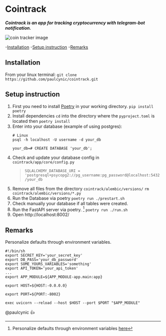 # Cointrack
***Cointrack is an app for tracking cryptocurrency with telegram-bot notification.***

![coin tracker image](../blob/main/assets/images/ex_show_price.png)

-[Installation](#installation)
-[Setup instruction](#setup-instruction)
-[Remarks](#remarks)

## Installation

From your linux terminal:
`git clone https://github.com/paulcynic/cointrack.git`

## Setup instruction

1. First you need to install [Poetry](https://python-poetry.org/) in your working directory.
    `pip install poetry`
2. Install dependencies `cd` into the directory where the `pyproject.toml` is located then `poetry install`
3. Enter into your database \(example of using postgres\):
    ```
    # Linux
    psql -h localhost -U username -d your_db

    your_db=# CREATE DATABASE 'your_db';
    ```
4. Check and update your database config in 
    `cointrack/app/core/config.py`
    >`SQLALCHEMY_DATABASE_URI = 'postgresql+psycopg2://pg_username:pg_password@localhost:5432/your_db`
5. Remove all files from the directory `cointrack/alembic/versions/`
    `rm cointrack/alembic/versions/*.py`
6. Run the Database via poetry `poetry run ./prestart.sh`
7. Check manually your database if all tables were created.
8. Run the FastAPI server via poetry. [^note]
    `poetry run ./run.sh`
10. Open http://localhost:8002/
 
## Remarks
Personalize defaults through environment variables.
```
#!/bin/sh
export SECRET_KEY='your_secret_key'
export DB_PASS='your_db_password'
export SOME_YOURS_VARIABLES='something'
export API_TOKEN='your_api_token'
...
export APP_MODULE=${APP_MODULE-app.main:app}

export HOST=${HOST:-0.0.0.0}

export PORT=${PORT:-8002}

exec uvicorn --reload --host $HOST --port $PORT "$APP_MODULE"
```

@paulcynic :+1:

[^note]: Personalize defaults through environment variables [here](#remarks)

